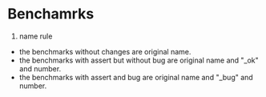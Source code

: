 # Benchamrks

1. name rule

 - the benchmarks without changes are original name.
 - the benchmarks with assert but without bug are original name and "_ok" and number.
 - the benchmarks with assert and bug are original name and "_bug" and number.
